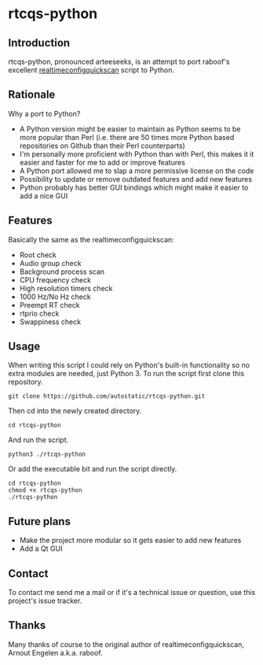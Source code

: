 # rtcqs-python

## Introduction

rtcqs-python, pronounced arteeseeks, is an attempt to port raboof's excellent [realtimeconfigquickscan](https://github.com/raboof/realtimeconfigquickscan) script to Python.

## Rationale

Why a port to Python?
- A Python version might be easier to maintain as Python seems to be more popular than Perl (i.e. there are 50 times more Python based repositories on Github than their Perl counterparts)
- I'm personally more proficient with Python than with Perl, this makes it it easier and faster for me to add or improve features
- A Python port allowed me to slap a more permissive license on the code
- Possibility to update or remove outdated features and add new features
- Python probably has better GUI bindings which might make it easier to add a nice GUI

## Features

Basically the same as the realtimeconfigquickscan:
- Root check
- Audio group check
- Background process scan
- CPU frequency check
- High resolution timers check
- 1000 Hz/No Hz check
- Preempt RT check
- rtprio check
- Swappiness check

## Usage

When writing this script I could rely on Python's built-in functionality so no extra modules are needed, just Python 3. To run the script first clone this repository.

```
git clone https://github.com/autostatic/rtcqs-python.git
```

Then cd into the newly created directory.

```
cd rtcqs-python
```

And run the script.

```
python3 ./rtcqs-python
```

Or add the executable bit and run the script directly.

```
cd rtcqs-python
chmod +x rtcqs-python
./rtcqs-python
```

## Future plans

- Make the project more modular so it gets easier to add new features
- Add a Qt GUI

## Contact

To contact me send me a mail or if it's a technical issue or question, use this project's issue tracker.

## Thanks

Many thanks of course to the original author of realtimeconfigquickscan, Arnout Engelen a.k.a. raboof.